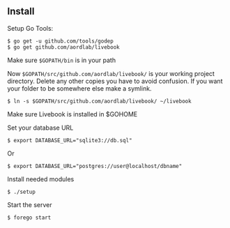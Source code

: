 ## Install

Setup Go Tools:

    $ go get -u github.com/tools/godep
    $ go get github.com/aordlab/livebook

Make sure `$GOPATH/bin` is in your path

Now `$GOPATH/src/github.com/aordlab/livebook/` is your working project
directory.  Delete any other copies you have to avoid confusion.  If you want
your folder to be somewhere else make a symlink.

    $ ln -s $GOPATH/src/github.com/aordlab/livebook/ ~/livebook

Make sure Livebook is installed in $GOHOME

Set your database URL

    $ export DATABASE_URL="sqlite3://db.sql"

Or

    $ export DATABASE_URL="postgres://user@localhost/dbname"

Install needed modules

    $ ./setup

Start the server

    $ forego start